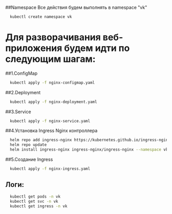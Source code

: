 

##Namespace
Все действия будем выполнять в namespace "vk"
```bash
  kubectl create namespace vk
```
# Для разворачивания веб-приложения будем идти по следующим шагам:
##1.ConfigMap
```bash
  kubectl apply -f nginx-configmap.yaml
```
##2.Deployment
```bash
  kubectl apply -f nginx-deployment.yaml
```
##3.Service
```bash
  kubectl apply -f nginx-service.yaml
```
##4.Установка Ingress Nginx контроллера
```bash
  helm repo add ingress-nginx https://kubernetes.github.io/ingress-nginx
  helm repo update
  helm install ingress-nginx ingress-nginx/ingress-nginx --namespace vk
```
##5.Создание Ingress
```bash
  kubectl apply -f nginx-ingress.yaml
```
## Логи:
```bash
  kubectl get pods -n vk
  kubectl get svc -n vk
  kubectl get ingress -n vk
```
